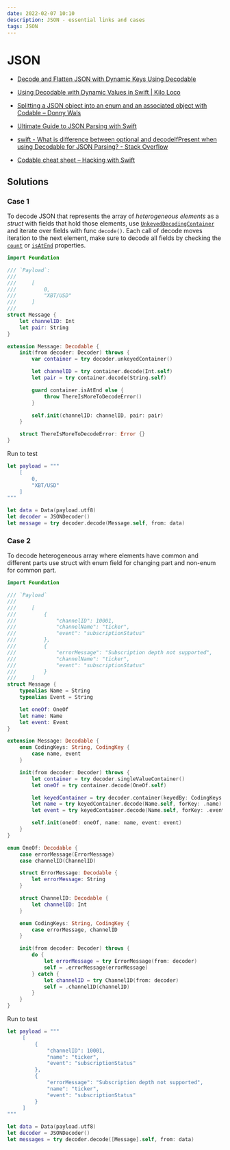 ```yaml
---
date: 2022-02-07 10:10
description: JSON - essential links and cases
tags: JSON
---
```

# JSON

* [Decode and Flatten JSON with Dynamic Keys Using Decodable](https://swiftsenpai.com/swift/decode-dynamic-keys-json/)

* [Using Decodable with Dynamic Values in Swift | Kilo Loco](https://www.kiloloco.com/articles/009-using-decodable-dynamic-values-swift/)

* [Splitting a JSON object into an enum and an associated object with Codable – Donny Wals](https://www.donnywals.com/splitting-a-json-object-into-an-enum-and-an-associated-object-with-codable/)

* [Ultimate Guide to JSON Parsing with Swift](https://benscheirman.com/2017/06/swift-json/)

* [swift - What is difference between optional and decodeIfPresent when using Decodable for JSON Parsing? - Stack Overflow](https://stackoverflow.com/questions/46292325/what-is-difference-between-optional-and-decodeifpresent-when-using-decodable-for)

* [Codable cheat sheet – Hacking with Swift](https://www.hackingwithswift.com/articles/119/codable-cheat-sheet)


## Solutions

### Case 1

To decode JSON that represents the array of _heterogeneous elements_ as a _struct_ with fields that hold those elements, use [`UnkeyedDecodingContainer`](https://developer.apple.com/documentation/swift/unkeyeddecodingcontainer) and iterate over fields with func `decode()`. Each call of decode moves iteration to the next element, make sure to decode all fields by checking the [`count`](https://developer.apple.com/documentation/swift/unkeyeddecodingcontainer/2892719-count) or [`isAtEnd`](https://developer.apple.com/documentation/swift/unkeyeddecodingcontainer/2892732-isatend) properties.

```swift
import Foundation

/// `Payload`:
///
///     [
///         0,
///         "XBT/USD"
///     ]
///
struct Message {
    let channelID: Int
    let pair: String
}

extension Message: Decodable {
    init(from decoder: Decoder) throws {
        var container = try decoder.unkeyedContainer()

        let channelID = try container.decode(Int.self)
        let pair = try container.decode(String.self)

        guard container.isAtEnd else {
            throw ThereIsMoreToDecodeError()
        }

        self.init(channelID: channelID, pair: pair)
    }

    struct ThereIsMoreToDecodeError: Error {}
}
```

Run to test

```swift
let payload = """
    [
        0,
        "XBT/USD"
    ]
"""

let data = Data(payload.utf8)
let decoder = JSONDecoder()
let message = try decoder.decode(Message.self, from: data)
```

### Case 2

To decode heterogeneous array where elements have common and different parts use struct with enum field for changing part and non-enum for common part.

```swift
import Foundation

/// `Payload`
///
///     [
///         {
///             "channelID": 10001,
///             "channelName": "ticker",
///             "event": "subscriptionStatus"
///         },
///         {
///             "errorMessage": "Subscription depth not supported",
///             "channelName": "ticker",
///             "event": "subscriptionStatus"
///         }
///     ]
struct Message {
    typealias Name = String
    typealias Event = String

    let oneOf: OneOf
    let name: Name
    let event: Event
}

extension Message: Decodable {
    enum CodingKeys: String, CodingKey {
        case name, event
    }

    init(from decoder: Decoder) throws {
        let container = try decoder.singleValueContainer()
        let oneOf = try container.decode(OneOf.self)

        let keyedContainer = try decoder.container(keyedBy: CodingKeys.self)
        let name = try keyedContainer.decode(Name.self, forKey: .name)
        let event = try keyedContainer.decode(Name.self, forKey: .event)

        self.init(oneOf: oneOf, name: name, event: event)
    }
}

enum OneOf: Decodable {
    case errorMessage(ErrorMessage)
    case channelID(ChannelID)

    struct ErrorMessage: Decodable {
        let errorMessage: String
    }

    struct ChannelID: Decodable {
        let channelID: Int
    }

    enum CodingKeys: String, CodingKey {
        case errorMessage, channelID
    }

    init(from decoder: Decoder) throws {
        do {
            let errorMessage = try ErrorMessage(from: decoder)
            self = .errorMessage(errorMessage)
        } catch {
            let channelID = try ChannelID(from: decoder)
            self = .channelID(channelID)
        }
    }
}
```

Run to test

```swift
let payload = """
     [
         {
             "channelID": 10001,
             "name": "ticker",
             "event": "subscriptionStatus"
         },
         {
             "errorMessage": "Subscription depth not supported",
             "name": "ticker",
             "event": "subscriptionStatus"
         }
     ]
"""

let data = Data(payload.utf8)
let decoder = JSONDecoder()
let messages = try decoder.decode([Message].self, from: data)
```
